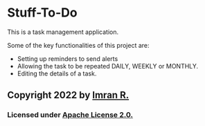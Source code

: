 # Stuff-To-Do

This is a task management application. 

Some of the key functionalities of this project are:
- Setting up reminders to send alerts 
- Allowing the task to be repeated DAILY, WEEKLY or MONTHLY.
- Editing the details of a task.

## **Copyright 2022** by [Imran R.](https://github.com/imran-2003)

### Licensed under [Apache License 2.0.](https://github.com/imran-2003/Stuff-To-Do/blob/main/LICENSE)
